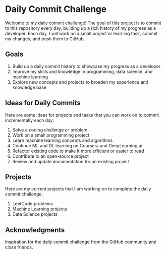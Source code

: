 # Daily Commit Challenge
Welcome to my daily commit challenge! The goal of this project is to commit to this repository every day, building up a rich history of my progress as a developer. Each day, I will work on a small project or learning task, commit my changes, and push them to GitHub.

## Goals
1. Build up a daily commit history to showcase my progress as a developer
2. Improve my skills and knowledge in programming, data science, and machine learning
3. Explore new concepts and projects to broaden my experience and knowledge base

## Ideas for Daily Commits
Here are some ideas for projects and tasks that you can work on to commit incrementally each day:
1. Solve a coding challenge or problem
2. Work on a small programming project
3. Learn machine learning concepts and algorithms
4. Continue ML and DL learning on Coursera and DeepLearning.ai
5. Refactor existing code to make it more efficient or easier to read
6. Contribute to an open-source project
7. Review and update documentation for an existing project

## Projects
Here are my current projects that I am working on to complete the daily commit challenge:
1. LeetCode problems
2. Machine Learning projects
3. Data Science projects

## Acknowledgments
Inspiration for the daily commit challenge from the GitHub community and close friends.
